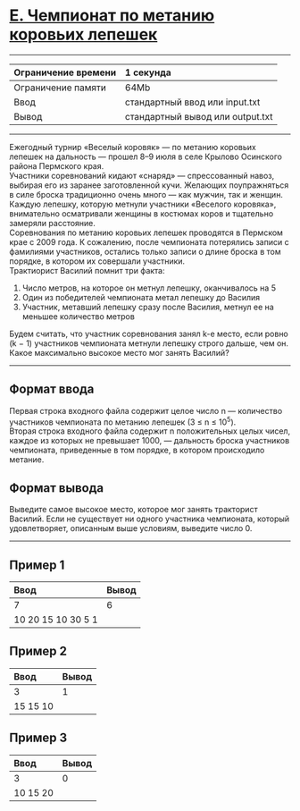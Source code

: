 # [E. Чемпионат по метанию коровьих лепешек](https://contest.yandex.ru/contest/27472/problems/E/)

---
| Ограничение времени | 1 секунда |
| :--- |:--- |
| Ограничение памяти | 64Mb |
| Ввод | стандартный ввод или input.txt |
| Вывод | стандартный вывод или output.txt |
---

Ежегодный турнир «Веселый коровяк» — по метанию коровьих лепешек на дальность — прошел 8–9 июля в селе Крылово Осинского района Пермского края.  
Участники соревнований кидают «снаряд» — спрессованный навоз, выбирая его из заранее заготовленной кучи. Желающих поупражняться в силе броска традиционно очень много — как мужчин, так и женщин. Каждую лепешку, которую метнули участники «Веселого коровяка», внимательно осматривали женщины в костюмах коров и тщательно замеряли расстояние.  
Соревнования по метанию коровьих лепешек проводятся в Пермском крае с 2009 года.
К сожалению, после чемпионата потерялись записи с фамилиями участников, остались только записи о длине броска в том порядке, в котором их совершали участники.  
Трактиорист Василий помнит три факта:  
1) Число метров, на которое он метнул лепешку, оканчивалось на 5  
2) Один из победителей чемпионата метал лепешку до Василия  
3) Участник, метавший лепешку сразу после Василия, метнул ее на меньшее количество метров

Будем считать, что участник соревнования занял k-е место, если ровно (k − 1) участников чемпионата метнули лепешку строго дальше, чем он.  
Какое максимально высокое место мог занять Василий?

---
## Формат ввода
Первая строка входного файла содержит целое число n — количество участников чемпионата по метанию лепешек (3 ≤ n ≤ 10<sup>5</sup>).  
Вторая строка входного файла содержит n положительных целых чисел, каждое из которых не превышает 1000, — дальность броска участников чемпионата, приведенные в том порядке, в котором происходило метание.

## Формат вывода
Выведите самое высокое место, которое мог занять тракторист Василий. Если не существует ни одного участника чемпионата, который удовлетворяет, описанным выше условиям, выведите число 0.

---
## Пример 1

| Ввод | Вывод |
| :--- | :--- |
| 7 | 6 |
| 10 20 15 10 30 5 1 | |

## Пример 2

| Ввод | Вывод |
| :--- | :--- |
| 3 | 1 |
| 15 15 10 | |

## Пример 3

| Ввод | Вывод |
| :--- | :--- |
| 3 | 0 |
| 10 15 20 | |
